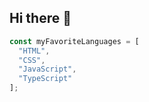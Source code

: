 ## Hi there 👋

```ts
const myFavoriteLanguages = [
  "HTML",
  "CSS",
  "JavaScript",
  "TypeScript"
];
```

